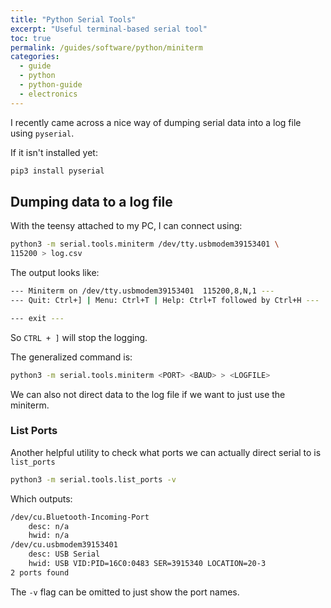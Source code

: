 ```yaml
---
title: "Python Serial Tools"
excerpt: "Useful terminal-based serial tool"
toc: true
permalink: /guides/software/python/miniterm
categories:
  - guide
  - python
  - python-guide
  - electronics
---
```


I recently came across a nice way of dumping serial data into a log file using `pyserial`.

If it isn't installed yet:

```sh
pip3 install pyserial
```

## Dumping data to a log file

With the teensy attached to my PC, I can connect using:

```sh
python3 -m serial.tools.miniterm /dev/tty.usbmodem39153401 \
115200 > log.csv
```

The output looks like:

```sh
--- Miniterm on /dev/tty.usbmodem39153401  115200,8,N,1 ---
--- Quit: Ctrl+] | Menu: Ctrl+T | Help: Ctrl+T followed by Ctrl+H ---

--- exit ---
```

So `CTRL + ]` will stop the logging.

The generalized command is:

```sh
python3 -m serial.tools.miniterm <PORT> <BAUD> > <LOGFILE>
```

We can also not direct data to the log file if we want to just use the miniterm.

### List Ports

Another helpful utility to check what ports we can actually direct serial to is `list_ports`

```sh
python3 -m serial.tools.list_ports -v
```

Which outputs:

```sh
/dev/cu.Bluetooth-Incoming-Port
    desc: n/a
    hwid: n/a
/dev/cu.usbmodem39153401
    desc: USB Serial
    hwid: USB VID:PID=16C0:0483 SER=3915340 LOCATION=20-3
2 ports found
```

The `-v` flag can be omitted to just show the port names.




